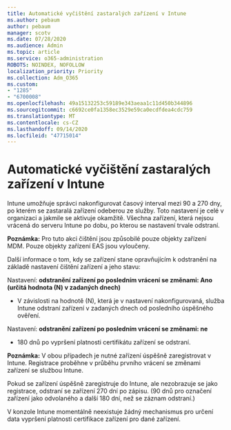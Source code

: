 ```yaml
---
title: Automatické vyčištění zastaralých zařízení v Intune
ms.author: pebaum
author: pebaum
manager: scotv
ms.date: 07/28/2020
ms.audience: Admin
ms.topic: article
ms.service: o365-administration
ROBOTS: NOINDEX, NOFOLLOW
localization_priority: Priority
ms.collection: Adm_O365
ms.custom:
- "1285"
- "6700008"
ms.openlocfilehash: 49a15132253c59189e343aeaa1c11d450b344896
ms.sourcegitcommit: c6692ce0fa1358ec3529e59ca0ecdfdea4cdc759
ms.translationtype: MT
ms.contentlocale: cs-CZ
ms.lasthandoff: 09/14/2020
ms.locfileid: "47715014"
---
```

# <a name="automatic-cleanup-of-stale-devices-in-intune"></a>Automatické vyčištění zastaralých zařízení v Intune

Intune umožňuje správci nakonfigurovat časový interval mezi 90 a 270 dny, po kterém se zastaralá zařízení odeberou ze služby. Toto nastavení je celé v organizaci a jakmile se aktivuje okamžitě. Všechna zařízení, která nejsou vrácená do serveru Intune po dobu, po kterou se nastavení trvale odstraní.

**Poznámka:** Pro tuto akci čištění jsou způsobilé pouze objekty zařízení MDM. Pouze objekty zařízení EAS jsou vyloučeny.

Další informace o tom, kdy se zařízení stane opravňujícím k odstranění na základě nastavení čištění zařízení a jeho stavu:

Nastavení: **odstranění zařízení po posledním vrácení se změnami: Ano (určitá hodnota (N) v zadaných dnech)**

- V závislosti na hodnotě (N), která je v nastavení nakonfigurovaná, služba Intune odstraní zařízení v zadaných dnech od posledního úspěšného ověření.

Nastavení:  **odstranění zařízení po posledním vrácení se změnami: ne**

- 180 dnů po vypršení platnosti certifikátu zařízení se odstraní.

**Poznámka:** V obou případech je nutné zařízení úspěšně zaregistrovat v Intune. Registrace proběhne v průběhu prvního vrácení se změnami zařízení se službou Intune.

Pokud se zařízení úspěšně zaregistruje do Intune, ale nezobrazuje se jako registrace, odstraní se zařízení 270 dní po zápisu. (90 dnů pro označení zařízení jako odvolaného a další 180 dní, než se záznam odstraní.)

V konzole Intune momentálně neexistuje žádný mechanismus pro určení data vypršení platnosti certifikace zařízení pro dané zařízení.